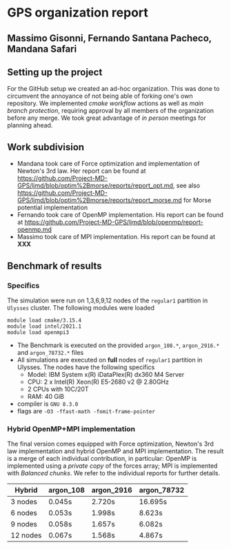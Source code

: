 # GPS organization report

## Massimo Gisonni, Fernando Santana Pacheco, Mandana Safari 

## Setting up the project

For the GitHub setup we created an ad-hoc organization. This was done to circumvent the annoyance of not being able of forking one's own repository. We implemented *cmake workflow* actions as well as *main branch protection*, requiring approval by all members of the organization before any merge. We took great advantage of *in person* meetings for planning ahead.



## Work subdivision

+ Mandana took care of Force optimization and implementation of Newton's 3rd law. Her report can be found at https://github.com/Project-MD-GPS/ljmd/blob/optim%2Bmorse/reports/report_opt.md, see also https://github.com/Project-MD-GPS/ljmd/blob/optim%2Bmorse/reports/report_morse.md for Morse potential implementation
+ Fernando took care of OpenMP implementation. His report can be found at https://github.com/Project-MD-GPS/ljmd/blob/openmp/report-openmp.md
+ Massimo took care of MPI implementation. His report can be found at **XXX**



## Benchmark of results

### Specifics

The simulation were run on 1,3,6,9,12 nodes of the `regular1` partition in `Ulysses` cluster. The following modules were loaded

    module load cmake/3.15.4
	module load intel/2021.1
	module load openmpi3

+ The Benchmark is executed on the provided `argon_108.*`, `argon_2916.*` and `argon_78732.*` files
+ All simulations are executed on **full** nodes of `regular1` partition in Ulysses. The nodes have the following specifics 
    + Model: IBM System x(R) iDataPlex(R) dx360 M4 Server
    + CPU: 2 x Intel(R) Xeon(R) E5-2680 v2 @ 2.80GHz
    + 2 CPUs with 10C/20T
    + RAM: 40 GiB
+ compiler is `GNU 8.3.0` 
+ flags are `-O3 -ffast-math -fomit-frame-pointer`



### Hybrid OpenMP+MPI implementation

The final version comes equipped with Force optimization, Newton's 3rd law implementation and hybrid OpenMP and MPI implementation. The result is a merge of each individual contribution, in particular: OpenMP is implemented using a *private copy* of the forces array; MPI is implemented with *Balanced chunks*. We refer to the individual reports for further details.

| Hybrid   | argon_108 | argon_2916 | argon_78732 |
|----------|-----------|------------|-------------|
| 3 nodes  | 0.045s    | 2.720s     | 16.695s     |
| 6 nodes  | 0.053s    | 1.998s     | 8.623s      |
| 9 nodes  | 0.058s    | 1.657s     | 6.082s      |
| 12 nodes | 0.067s    | 1.568s     | 4.867s      |
